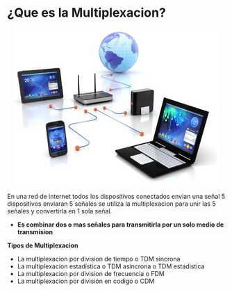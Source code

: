 # ¿Que es la Multiplexacion?

<p align="center">
  <img  src="https://github.com/IDiegoUlises/Arduino-Multiplexacion/blob/master/Images/network.png">
</p>

En una red de internet todos los dispositivos conectados envian una señal 5 dispositivos enviaran 5 señales se utiliza la multiplexacion para unir las 5 señales y convertirla en 1 sola señal.

* **Es combinar dos o mas señales para transmitirla por un solo medio de transmision**

**Tipos de Multiplexacion**
* La multiplexacion por division de tiempo o TDM sincrona
* La multiplexacion estadística o TDM asincrona o TDM estadistica
* La multiplexacion por division de frecuencia o FDM
* La multiplexacion por división en codigo o CDM
